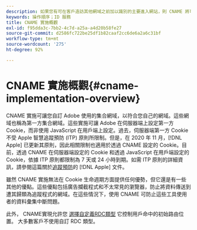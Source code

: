 ```yaml
---
description: 如果您有可在客戶造訪其他網域之前加以識別的主要進入網站，則 CNAME 將可讓您在不接受第三方 Cookie 的瀏覽器 (例如 Safari) 中使用跨網域追蹤功能。
keywords: 操作順序；ID 服務
title: CNAME 實施概觀
exl-id: f95dda3c-7bb2-4c7d-a25a-a4d20b58fe27
source-git-commit: d2586fc722be25df1b82caaf2cc6de6a2a6c31bf
workflow-type: tm+mt
source-wordcount: '275'
ht-degree: 92%

---
```


# CNAME 實施概觀{#cname-implementation-overview}

CNAME 實施可讓您自訂 Adobe 使用的集合網域，以符合您自己的網域。這些網域也稱為第一方集合網域。這些實施可讓 Adobe 在伺服器端上設定第一方 Cookie，而非使用 JavaScript 在用戶端上設定。過去，伺服器端第一方 Cookie 不受 Apple 智慧追蹤預防 (ITP) 原則所限制。但是，在 2020 年 11 月，[!DNL Apple] 已更新其原則，因此相關限制也適用於透過 CNAME 設定的 Cookie。目前，透過 CNAME 在伺服器端設定的 Cookie 和透過 JavaScript 在用戶端設定的 Cookie，依據 ITP 原則都限制為 7 天或 24 小時到期。如需 ITP 原則的詳細資訊，請參閱這篇關於[追蹤預防](https://webkit.org/tracking-prevention/#intelligent-tracking-prevention-itp)的 [!DNL Apple] 文件。

雖然 CNAME 實施無法在 Cookie 生命週期方面提供任何優勢，但它還是有一些其他的優點。這些優點包括廣告攔截程式和不太常見的瀏覽器，防止將資料傳送到遭其歸類為追蹤程式的網域。在這些情況下，使用 CNAME 可防止這些工具使用者的資料彙集中斷問題。

此外， CNAME實現允許您 [選擇自定義RDC類型](https://experienceleague.adobe.com/docs/analytics/technotes/rdc/regional-data-collection.html?lang=zh-Hant) 它控制用戶命中的初始路由位置。 大多數客戶不使用自訂 RDC 類型。
